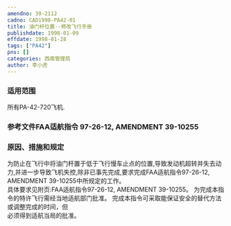 ```yaml
---
amendno: 39-2112  
cadno: CAD1998-PA42-01  
title: 油门杆位置--修改飞行手册  
publishdate: 1998-01-09  
effdate: 1998-01-28  
tags: ["PA42"]  
pns: []  
categories: 西南管理局  
author: 李小虎  
---
```

  
### 适用范围  
所有PA-42-720飞机.  
  
<!--more-->  
### 参考文件FAA适航指令 97-26-12, AMENDMENT 39-10255  
  
### 原因、措施和规定  
为防止在飞行中将油门杆置于低于飞行慢车止点的位置,导致发动机超转并失去动力,并进一步导致飞机失控,除非已事先完成,要求完成FAA适航指令97-26-12, AMENDMENT 39-10255中所规定的工作。  
具体要求见附页:FAA适航指令97-26-12, AMENDMENT 39-10255。     为完成本指令的特许飞行需经当地适航部门批准。     完成本指令可采取能保证安全的替代方法或调整完成的时间，但  
必须得到适航当局的批准。  
